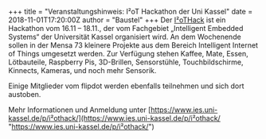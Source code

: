 +++
title = "Veranstaltungshinweis: I²oT Hackathon der Uni Kassel"
date = 2018-11-01T17:20:00Z
author = "Baustel"
+++
Der
[I²oTHack](https://www.ies.uni-kassel.de/p/i%C2%B2othack/ "I²oTHack")
ist ein Hackathon vom 16.11 – 18.11., der vom Fachgebiet „Intelligent
Embedded Systems“ der Universität Kassel organisiert wird. An dem
Wochenende sollen in der Mensa 73 kleinere Projekte aus dem Bereich
Intelligent Internet of Things umgesetzt werden. Zur Verfügung stehen
Kaffee, Mate, Essen, Lötbauteile, Raspberry Pis, 3D-Brillen,
Sensorstühle, Touchbildschirme, Kinnects, Kameras, und noch mehr
Sensorik.  
  
Einige Mitglieder vom flipdot werden ebenfalls teilnehmen und sich dort
austoben.  
  
Mehr Informationen und Anmeldung unter
[https://www.ies.uni-kassel.de/p/i²othack/](https://www.ies.uni-kassel.de/p/i²othack/ "https://www.ies.uni-kassel.de/p/i²othack/")
